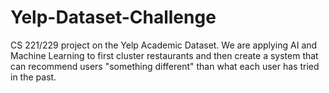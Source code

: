 # Yelp-Dataset-Challenge
CS 221/229 project on the Yelp Academic Dataset. We are applying AI and Machine Learning to first cluster restaurants and then create a system that can recommend users "something different" than what each user has tried in the past.
